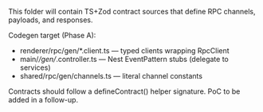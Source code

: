 This folder will contain TS+Zod contract sources that define RPC channels, payloads, and responses.

Codegen target (Phase A):
- renderer/rpc/gen/*.client.ts — typed clients wrapping RpcClient
- main/*/gen/*.controller.ts — Nest EventPattern stubs (delegate to services)
- shared/rpc/gen/channels.ts — literal channel constants

Contracts should follow a defineContract() helper signature. PoC to be added in a follow-up.

